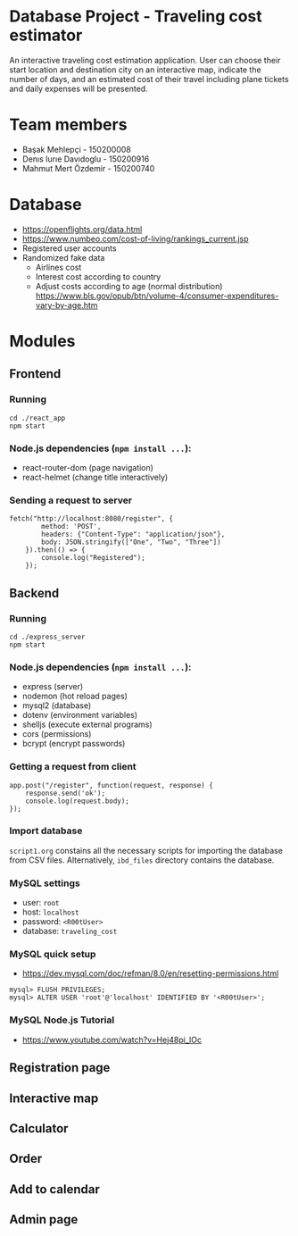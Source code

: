 # Database Project - Traveling cost estimator
  An interactive traveling cost estimation application. User can choose their start location and destination city on an interactive map, indicate the number of days, and an estimated cost of their travel including plane tickets and daily expenses will be presented.

# Team members
- Başak Mehlepçi - 150200008
- Denıs Iurıe Davıdoglu - 150200916
- Mahmut Mert Özdemir - 150200740

# Database
- https://openflights.org/data.html
- https://www.numbeo.com/cost-of-living/rankings_current.jsp
- Registered user accounts
- Randomized fake data
  + Airlines cost
  + Interest cost according to country
  + Adjust costs according to age (normal distribution)
	https://www.bls.gov/opub/btn/volume-4/consumer-expenditures-vary-by-age.htm
	
# Modules
## Frontend
### Running
```
cd ./react_app
npm start
```

### Node.js dependencies (`npm install ...`):
- react-router-dom (page navigation)
- react-helmet (change title interactively)

### Sending a request to server
```
fetch("http://localhost:8080/register", {
		method: 'POST',
		headers: {"Content-Type": "application/json"},
		body: JSON.stringify(["One", "Two", "Three"])
	}).then(() => {
		console.log("Registered");
	});
```

## Backend
### Running
```
cd ./express_server
npm start
```

### Node.js dependencies (`npm install ...`):
- express (server)
- nodemon (hot reload pages)
- mysql2 (database)
- dotenv (environment variables)
- shelljs (execute external programs)
- cors (permissions)
- bcrypt (encrypt passwords)

### Getting a request from client
```
app.post("/register", function(request, response) {
	response.send('ok');
	console.log(request.body);
});
```

### Import database
`script1.org` constains all the necessary scripts for importing the database from CSV files. Alternatively, `ibd_files` directory contains the database.

### MySQL settings
- user: `root`
- host: `localhost`
- password: `<R00tUser>`
- database: `traveling_cost`

### MySQL quick setup
- https://dev.mysql.com/doc/refman/8.0/en/resetting-permissions.html
```
mysql> FLUSH PRIVILEGES;
mysql> ALTER USER 'root'@'localhost' IDENTIFIED BY '<R00tUser>';
```

### MySQL Node.js Tutorial
- https://www.youtube.com/watch?v=Hej48pi_lOc

## Registration page
## Interactive map
## Calculator
## Order
## Add to calendar
## Admin page

